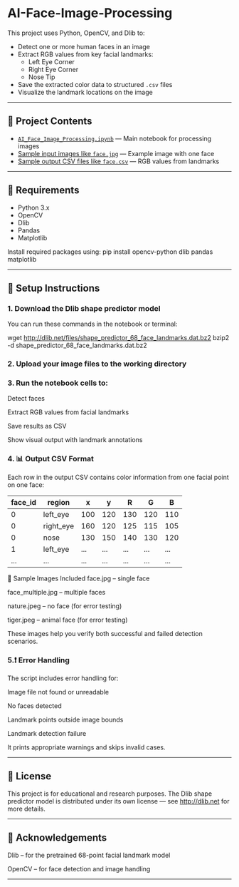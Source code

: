# AI-Face-Image-Processing

This project uses Python, OpenCV, and Dlib to:

- Detect one or more human faces in an image
- Extract RGB values from key facial landmarks:
  - Left Eye Corner
  - Right Eye Corner
  - Nose Tip
- Save the extracted color data to structured `.csv` files
- Visualize the landmark locations on the image

---

## 📂 Project Contents

- [`AI_Face_Image_Processing.ipynb`](AI_Face_Image_Processing.ipynb) — Main notebook for processing images
- [Sample input images like `face.jpg`](face.jpg) — Example image with one face
- [Sample output CSV files like `face.csv`](face.csv) — RGB values from landmarks

---


## 🧰 Requirements

- Python 3.x
- OpenCV
- Dlib
- Pandas
- Matplotlib

Install required packages using:
pip install opencv-python dlib pandas matplotlib

---

## 📌 Setup Instructions
### 1. Download the Dlib shape predictor model
You can run these commands in the notebook or terminal:

wget http://dlib.net/files/shape_predictor_68_face_landmarks.dat.bz2
bzip2 -d shape_predictor_68_face_landmarks.dat.bz2

### 2. Upload your image files to the working directory

### 3. Run the notebook cells to:
  
  Detect faces
  
  Extract RGB values from facial landmarks
  
  Save results as CSV
  
  Show visual output with landmark annotations

### 4. 📊 Output CSV Format
Each row in the output CSV contains color information from one facial point on one face:

| face_id | region     | x   | y   | R   | G   | B   |
|---------|------------|-----|-----|-----|-----|-----|
| 0       | left_eye   | 100 | 120 | 130 | 120 | 110 |
| 0       | right_eye  | 160 | 120 | 125 | 115 | 105 |
| 0       | nose       | 130 | 150 | 140 | 130 | 120 |
| 1       | left_eye   | ... | ... | ... | ... | ... |
| ...     | ...        | ... | ... | ... | ... | ... |

🧪 Sample Images Included
face.jpg – single face

face_multiple.jpg – multiple faces

nature.jpeg – no face (for error testing)

tiger.jpeg – animal face (for error testing)

These images help you verify both successful and failed detection scenarios.

### 5.❗ Error Handling
The script includes error handling for:

Image file not found or unreadable

No faces detected

Landmark points outside image bounds

Landmark detection failure

It prints appropriate warnings and skips invalid cases.

---

## 📄 License
This project is for educational and research purposes.
The Dlib shape predictor model is distributed under its own license — see http://dlib.net for more details.

---

## 🤝 Acknowledgements
Dlib – for the pretrained 68-point facial landmark model

OpenCV – for face detection and image handling

---
